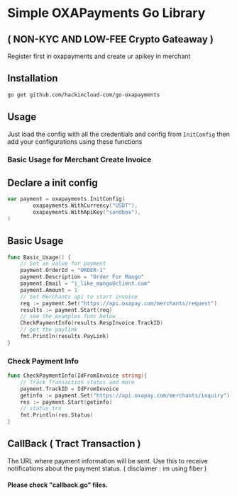 # Simple OXAPayments Go Library 
## ( NON-KYC AND LOW-FEE Crypto Gateaway )

Register first in oxapayments and create ur apikey in merchant

## Installation

```bash
go get github.com/hackincloud-com/go-oxapayments
```

## Usage

Just load the config with all the credentials and config from `InitConfig` then add your configurations using these functions

### Basic Usage for Merchant Create Invoice
## Declare a init config
```go
var payment = oxapayments.InitConfig(
		oxapayments.WithCurrency("USDT"),
		oxapayments.WithApiKey("sandbox"),
)
```
## Basic Usage
```go
func Basic_Usage() {
	// Set an value for payment
	payment.OrderId = "ORDER-1"
	payment.Description = "Order For Mango"
	payment.Email = "i_like_mango@client.com"
	payment.Amount = 1 
    // Set Merchants api to start invoice
	req := payment.Set("https://api.oxapay.com/merchants/request")
	results := payment.Start(req)
	// see the examples func below
	CheckPaymentInfo(results.RespInvoice.TrackID) 
	// get the paylink
    fmt.Println(results.PayLink)
}
```

### Check Payment Info
```go
func CheckPaymentInfo(IdFromInvoice string){
	// Track Transaction status and more
    payment.TrackID = IdFromInvoice
    getinfo := payment.Set("https://api.oxapay.com/merchants/inquiry")
	res := payment.Start(getinfo)
	// status trx
    fmt.Println(res.Status) 
}
```

## CallBack ( Tract Transaction )
The URL where payment information will be sent. Use this to receive notifications about the payment status.
( disclaimer : im using fiber )
#### Please check "callback.go" files.